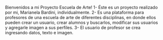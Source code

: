 Bienvenidos a mi Proyecto Escuela de Arte!
1- Éste es un proyecto realizado por mi, Marianela Bardini, individualmente.
2- Es una plataforma para profesores de una escuela de arte de diferentes disciplinas, en donde ellos pueden crear un usuario, crear alumnos y buscarlos, modificar sus usuarios y agregarle imagen a sus perfiles.
3- El usuario de profesor se crea ingresando datos, texto e imagen.

